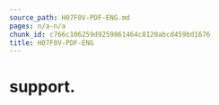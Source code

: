 ```yaml
---
source_path: H07F0V-PDF-ENG.md
pages: n/a-n/a
chunk_id: c766c106259d9259861464c8120abcd459bd1676
title: H07F0V-PDF-ENG
---
```

# support.

